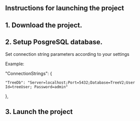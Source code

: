 **Instructions for launching the project**
-------------------------------------------

**1.** Download the project.
-------------------------------------------
**2.** Setup PosgreSQL database. 
-------------------------------------------
Set connection string parameters according to your settings

Example:

"ConnectionStrings": {

    "TreeDb": "Server=localhost;Port=5432;Database=TreeV2;User Id=treeUser; Password=admin"
		
  },



**3.** Launch the project
-------------------------------------------
